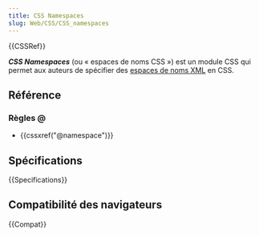 ```yaml
---
title: CSS Namespaces
slug: Web/CSS/CSS_namespaces
---
```


{{CSSRef}}

**_CSS Namespaces_** (ou « espaces de noms CSS ») est un module CSS qui permet aux auteurs de spécifier des [espaces de noms XML](/fr/docs/Namespaces) en CSS.

## Référence

### Règles @

- {{cssxref("@namespace")}}

## Spécifications

{{Specifications}}

## Compatibilité des navigateurs

{{Compat}}
